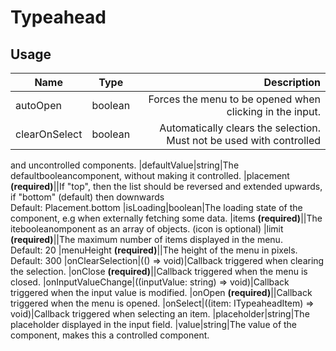 <!-- 
This is an auto-generated markdown. 
You can change it in "src/Typeahead/Typeahead.tsx" and run build:docs to update this file.
-->
# Typeahead

## Usage
| Name        | Type           | Description  |
| ----------- |:--------------:| ------------:|
|autoOpen|boolean|Forces the menu to be opened when clicking in the input.
|clearOnSelect|boolean|Automatically clears the selection. Must not be used with controlled
and uncontrolled components.
|defaultValue|string|The defaultbooleancomponent, without making it controlled.
|placement **(required)**||If "top", then the list should be reversed and extended upwards, if "bottom" (default) then downwards<br>Default: Placement.bottom
|isLoading|boolean|The loading state of the component, e.g when externally fetching some
data.
|items **(required)**||The itebooleanomponent as an array of objects. (icon is optional)
|limit **(required)**||The maximum number of items displayed in the menu.<br>Default: 20
|menuHeight **(required)**||The height of the menu in pixels.<br>Default: 300
|onClearSelection|(() => void)|Callback triggered when clearing the selection.
|onClose **(required)**||Callback triggered when the menu is closed.
|onInputValueChange|((inputValue: string) => void)|Callback triggered when the input value is modified.
|onOpen **(required)**||Callback triggered when the menu is opened.
|onSelect|((item: ITypeaheadItem) => void)|Callback triggered when selecting an item.
|placeholder|string|The placeholder displayed in the input field.
|value|string|The value of the component, makes this a controlled component.
